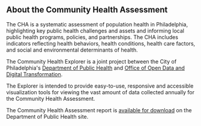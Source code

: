 ## About the Community Health Assessment

The CHA is a systematic assessment of population health in Philadelphia, highlighting key public health challenges and assets and informing local public health programs, policies, and partnerships. The CHA includes indicators reflecting health behaviors, health conditions, health care factors, and social and environmental determinants of health.

The Community Health Explorer is a joint project between the City of Philadelphia's [Department of Public Health](http://www.phila.gov/health/) and [Office of Open Data and Digital Transformation](https://alpha.phila.gov/departments/office-of-the-chief-administrative-officer/functions/office-of-open-data-and-digital-transformation/).

The Explorer is intended to provide easy-to-use, responsive and accessible visualization tools for viewing the vast amount of data collected annually for the Community Health Assessment.

The Community Health Assessment report is [available for download](http://www.phila.gov/health/commissioner/DataResearch.html) on the Department of Public Health site.
